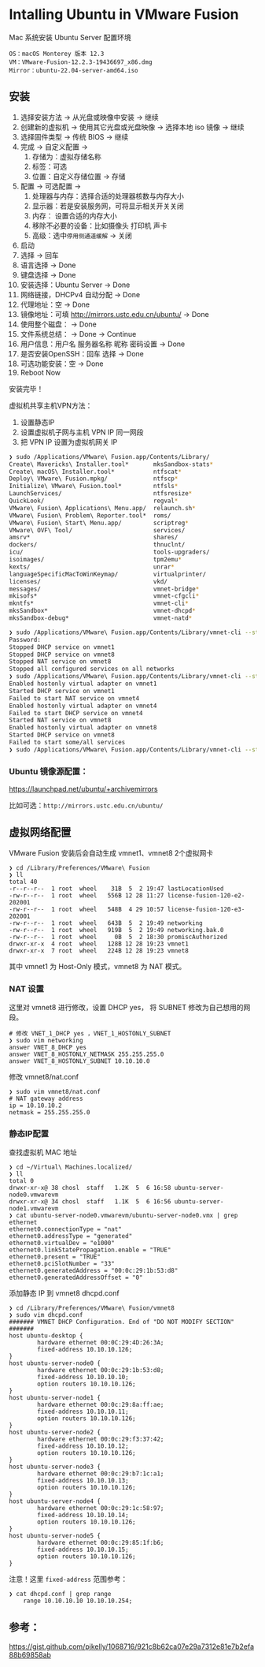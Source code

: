 Intalling Ubuntu in VMware Fusion
===

Mac 系统安装 Ubuntu Server 配置环境

```
OS：macOS Monterey 版本 12.3
VM：VMware-Fusion-12.2.3-19436697_x86.dmg
Mirror：ubuntu-22.04-server-amd64.iso
```

## 安装

1. 选择安装方法 -> 从光盘或映像中安装 -> 继续
2. 创建新的虚拟机 -> 使用其它光盘或光盘映像 -> 选择本地 iso 镜像 -> 继续
3. 选择固件类型 -> 传统 BIOS -> 继续
4. 完成 -> 自定义配置 ->
   1. 存储为：虚拟存储名称
   2. 标签：可选
   3. 位置：自定义存储位置 -> 存储
5. 配置 -> 可选配置 ->
   1. 处理器与内存：选择合适的处理器核数与内存大小
   2. 显示器：若是安装服务网，可将显示相关开关关闭
   3. 内存： 设置合适的内存大小
   4. 移除不必要的设备：比如摄像头 打印机 声卡
   5. 高级：选中`停用侧通道缓解` -> 关闭
6. 启动
7. 选择 -> 回车
8. 语言选择 -> Done
9. 键盘选择 -> Done
10. 安装选择：Ubuntu Server  -> Done
11. 网络链接，DHCPv4 自动分配 -> Done
12. 代理地址：空 -> Done
13. 镜像地址：可填 http://mirrors.ustc.edu.cn/ubuntu/ -> Done
14. 使用整个磁盘： -> Done
15. 文件系统总结： -> Done -> Continue
16. 用户信息：用户名 服务器名称 昵称 密码设置 -> Done
17. 是否安装OpenSSH：回车 选择 -> Done
18. 可选功能安装：空 -> Done
19. Reboot Now

安装完毕！

虚拟机共享主机VPN方法：

1. 设置静态IP
2. 设置虚拟机子网与主机 VPN IP 同一网段
3. 把 VPN IP 设置为虚拟机网关 IP

```bash
❯ sudo /Applications/VMware\ Fusion.app/Contents/Library/                     10:17:18
Create\ Mavericks\ Installer.tool*       mksSandbox-stats*                        vmnet-netifup*
Create\ macOS\ Installer.tool*           ntfscat*                                 vmnet-sniffer*
Deploy\ VMware\ Fusion.mpkg/             ntfscp*                                  vmrest*
Initialize\ VMware\ Fusion.tool*         ntfsls*                                  vmrun*
LaunchServices/                          ntfsresize*                              vmss2core*
QuickLook/                               regval*                                  vmware-aewp*
VMware\ Fusion\ Applications\ Menu.app/  relaunch.sh*                             vmware-authd*
VMware\ Fusion\ Problem\ Reporter.tool*  roms/                                    vmware-cloneBootCamp*
VMware\ Fusion\ Start\ Menu.app/         scriptreg*                               vmware-id*
VMware\ OVF\ Tool/                       services/                                vmware-ntfs*
amsrv*                                   shares/                                  vmware-rawdiskAuthTool*
dockers/                                 thnuclnt/                                vmware-rawdiskCreator*
icu/                                     tools-upgraders/                         vmware-remotemks*
isoimages/                               tpm2emu*                                 vmware-usbarbitrator*
kexts/                                   unrar*                                   vmware-vdiskmanager*
languageSpecificMacToWinKeymap/          virtualprinter/                          vmware-vmdkserver*
licenses/                                vkd/                                     vmware-vmx*
messages/                                vmnet-bridge*                            vmware-vmx-debug*
mkisofs*                                 vmnet-cfgcli*                            vmware-vmx-stats*
mkntfs*                                  vmnet-cli*                               vnckeymap/
mksSandbox*                              vmnet-dhcpd*
mksSandbox-debug*                        vmnet-natd*

❯ sudo /Applications/VMware\ Fusion.app/Contents/Library/vmnet-cli --stop
Password:
Stopped DHCP service on vmnet1
Stopped DHCP service on vmnet8
Stopped NAT service on vmnet8
Stopped all configured services on all networks
❯ sudo /Applications/VMware\ Fusion.app/Contents/Library/vmnet-cli --start
Enabled hostonly virtual adapter on vmnet1
Started DHCP service on vmnet1
Failed to start NAT service on vmnet4
Enabled hostonly virtual adapter on vmnet4
Failed to start DHCP service on vmnet4
Started NAT service on vmnet8
Enabled hostonly virtual adapter on vmnet8
Started DHCP service on vmnet8
Failed to start some/all services
❯ sudo /Applications/VMware\ Fusion.app/Contents/Library/vmnet-cli --status

```


### Ubuntu 镜像源配置：

https://launchpad.net/ubuntu/+archivemirrors

比如可选：`http://mirrors.ustc.edu.cn/ubuntu/`

## 虚拟网络配置

VMware Fusion 安装后会自动生成 vmnet1、vmnet8 2个虚拟网卡

```shell
❯ cd /Library/Preferences/VMware\ Fusion
❯ ll
total 40
-r--r--r--  1 root  wheel    31B  5  2 19:47 lastLocationUsed
-rw-r--r--  1 root  wheel   556B 12 28 11:27 license-fusion-120-e2-202001
-rw-r--r--  1 root  wheel   548B  4 29 10:57 license-fusion-120-e3-202001
-rw-r--r--  1 root  wheel   643B  5  2 19:49 networking
-rw-r--r--  1 root  wheel   919B  5  2 19:49 networking.bak.0
-rw-r--r--  1 root  wheel     0B  5  2 18:30 promiscAuthorized
drwxr-xr-x  4 root  wheel   128B 12 28 19:23 vmnet1
drwxr-xr-x  7 root  wheel   224B 12 28 19:23 vmnet8
```

其中 vmnet1 为 Host-Only 模式，vmnet8 为 NAT 模式。


### NAT 设置

这里对 vmnet8 进行修改，设置 DHCP yes， 将 SUBNET 修改为自己想用的网段。

```shell
# 修改 VNET_1_DHCP yes ，VNET_1_HOSTONLY_SUBNET 
❯ sudo vim networking
answer VNET_8_DHCP yes
answer VNET_8_HOSTONLY_NETMASK 255.255.255.0
answer VNET_8_HOSTONLY_SUBNET 10.10.10.0
```

修改 vmnet8/nat.conf

```shell
❯ sudo vim vmnet8/nat.conf
# NAT gateway address
ip = 10.10.10.2
netmask = 255.255.255.0
```

### 静态IP配置

查找虚拟机 MAC 地址

```shell
❯ cd ~/Virtual\ Machines.localized/
❯ ll
total 0
drwxr-xr-x@ 38 chosl  staff   1.2K  5  6 16:58 ubuntu-server-node0.vmwarevm
drwxr-xr-x@ 34 chosl  staff   1.1K  5  6 16:56 ubuntu-server-node1.vmwarevm
❯ cat ubuntu-server-node0.vmwarevm/ubuntu-server-node0.vmx | grep ethernet
ethernet0.connectionType = "nat"
ethernet0.addressType = "generated"
ethernet0.virtualDev = "e1000"
ethernet0.linkStatePropagation.enable = "TRUE"
ethernet0.present = "TRUE"
ethernet0.pciSlotNumber = "33"
ethernet0.generatedAddress = "00:0c:29:1b:53:d8"
ethernet0.generatedAddressOffset = "0"
```

添加静态 IP 到 vmnet8 dhcpd.conf
```shell
❯ cd /Library/Preferences/VMware\ Fusion/vmnet8
❯ sudo vim dhcpd.conf
####### VMNET DHCP Configuration. End of "DO NOT MODIFY SECTION" #######
host ubuntu-desktop {
        hardware ethernet 00:0C:29:4D:26:3A;
        fixed-address 10.10.10.126;
}
host ubuntu-server-node0 {
        hardware ethernet 00:0c:29:1b:53:d8;
        fixed-address 10.10.10.10;
        option routers 10.10.10.126;
}
host ubuntu-server-node1 {
        hardware ethernet 00:0c:29:8a:ff:ae;
        fixed-address 10.10.10.11;
        option routers 10.10.10.126;
}
host ubuntu-server-node2 {
        hardware ethernet 00:0c:29:f3:37:42;
        fixed-address 10.10.10.12;
        option routers 10.10.10.126;
}
host ubuntu-server-node3 {
        hardware ethernet 00:0c:29:b7:1c:a1;
        fixed-address 10.10.10.13;
        option routers 10.10.10.126;
}
host ubuntu-server-node4 {
        hardware ethernet 00:0c:29:1c:58:97;
        fixed-address 10.10.10.14;
        option routers 10.10.10.126;
}
host ubuntu-server-node5 {
        hardware ethernet 00:0c:29:85:1f:b6;
        fixed-address 10.10.10.15;
        option routers 10.10.10.126;
}
```

注意！这里 `fixed-address` 范围参考：

```
❯ cat dhcpd.conf | grep range
	range 10.10.10.10 10.10.10.254;
```

## 参考：

https://gist.github.com/pjkelly/1068716/921c8b62ca07e29a7312e81e7b2efa88b69858ab

